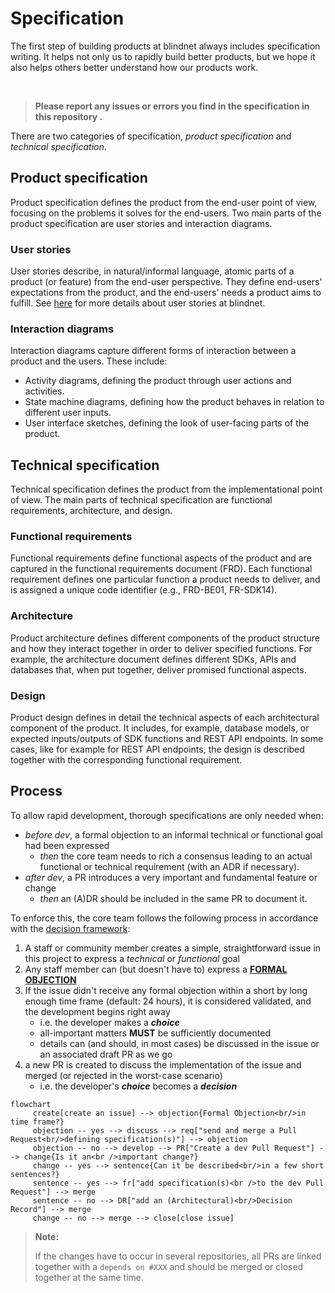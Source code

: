 # Specification

The first step of building products at blindnet always includes specification writing. It helps not only us to rapidly build better products, but we hope it also helps others better understand how our products work.

<br />

> **Please report any issues or errors you find in the specification in this repository .**

There are two categories of specification, _product specification_ and _technical specification_.

## Product specification

Product specification defines the product from the end-user point of view, focusing on the problems it solves for the end-users. Two main parts of the product specification are user stories and interaction diagrams.

### User stories

User stories describe, in natural/informal language, atomic parts of a product (or feature) from the end-user perspective. They define end-users' expectations from the product, and the end-users' needs a product aims to fulfill. See [here](./user-stories/) for more details about user stories at blindnet.

### Interaction diagrams

Interaction diagrams capture different forms of interaction between a product and the users. These include:

- Activity diagrams, defining the product through user actions and activities.
- State machine diagrams, defining how the product behaves in relation to different user inputs.
- User interface sketches, defining the look of user-facing parts of the product.

## Technical specification

Technical specification defines the product from the implementational point of view. The main parts of technical specification are functional requirements, architecture, and design.

### Functional requirements

Functional requirements define functional aspects of the product and are captured in the functional requirements document (FRD). Each functional requirement defines one particular function a product needs to deliver, and is assigned a unique code identifier (e.g., FRD-BE01, FR-SDK14).

### Architecture

Product architecture defines different components of the product structure and how they interact together in order to deliver specified functions. For example, the architecture document defines different SDKs, APIs and databases that, when put together, deliver promised functional aspects.

### Design

Product design defines in detail the technical aspects of each architectural component of the product. It includes, for example, database models, or expected inputs/outputs of SDK functions and REST API endpoints. In some cases, like for example for REST API endpoints, the design is described together with the corresponding functional requirement.

## Process

To allow rapid development, thorough specifications are only needed when:

- _before dev_, a formal objection to an informal technical or functional goal had been expressed
  - _then_ the core team needs to rich a consensus leading to an actual functional or technical requirement (with an ADR if necessary).
- _after dev_, a PR introduces a very important and fundamental feature or change
  - _then_ an (A)DR should be included in the same PR to document it.

To enforce this, the core team follows the following process in accordance with the [decision framework](https://github.com/blindnet-io/openness-framework/tree/main/DecisionFramework):

1. A staff or community member creates a simple, straightforward issue in this project to express a _technical_ or _functional_ goal
2. Any staff member can (but doesn't have to) express a **[FORMAL OBJECTION](https://github.com/blindnet-io/openness-framework/blob/main/docs/HOWTOs/PR-review.md#best-practice-for-reviews)**
3. If the issue didn't receive any formal objection within a short by long enough time frame (default: 24 hours), it is considered validated, and the development begins right away
    - i.e. the developer makes a **_choice_**
    - all-important matters **MUST** be sufficiently documented
    - details can (and should, in most cases) be discussed in the issue or an associated draft PR as we go
4. a new PR is created to discuss the implementation of the issue and merged (or rejected in the worst-case scenario)
    - i.e. the developer's **_choice_** becomes a **_decision_**

```mermaid
flowchart
     create[create an issue] --> objection{Formal Objection<br/>in time frame?}
     objection -- yes --> discuss --> req["send and merge a Pull Request<br/>defining specification(s)"] --> objection
     objection -- no --> develop --> PR["Create a dev Pull Request"] --> change{Is it an<br />important change?}
     change -- yes --> sentence{Can it be described<br/>in a few short sentences?}
     sentence -- yes --> fr["add specification(s)<br />to the dev Pull Request"] --> merge
     sentence -- no --> DR["add an (Architectural)<br/>Decision Record"] --> merge
     change -- no --> merge --> close[close issue]
```

> **Note:**
>
> If the changes have to occur in several repositories, all PRs are linked together with a `depends on #XXX` and should be merged or closed together at the same time.
